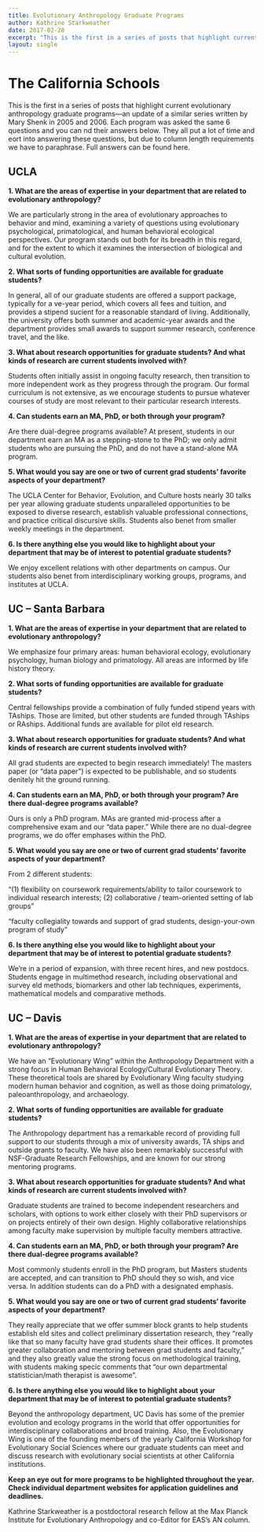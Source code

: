 ```yaml
---
title: Evolutionary Anthropology Graduate Programs
author: Kathrine Starkweather
date: 2017-02-28
excerpt: "This is the first in a series of posts that highlight current evolutionary anthropology graduate programs"
layout: single
---
```


# The California Schools

This is the first in a series of posts that highlight current evolutionary anthropology graduate programs—an update of a similar series written by Mary Shenk in 2005 and 2006. Each program was asked the same 6 questions and you can nd their answers below. They all put a lot of time and eort into answering these questions, but due to column length requirements we have to
paraphrase. Full answers can be found here.

## UCLA

**1. What are the areas of expertise in your department that are related to evolutionary anthropology?**

We are particularly strong in the area of evolutionary approaches to behavior and mind, examining a variety of questions using evolutionary psychological, primatological, and human behavioral ecological perspectives. Our program stands out both for its breadth in this regard, and for the extent to which it examines the intersection of biological and cultural evolution.

**2. What sorts of funding opportunities are available for graduate students?**

In general, all of our graduate students are offered a support package, typically for a ve-year period, which covers all fees and tuition, and provides a stipend sucient for a reasonable standard of living. Additionally, the university offers both summer and academic-year awards and the department provides small awards to support summer research, conference travel, and the like.

**3. What about research opportunities for graduate students? And what kinds of research are current students involved with?**

Students often initially assist in ongoing faculty research, then transition to more independent work as they progress through the program. Our formal curriculum is not extensive, as we encourage students to pursue whatever courses of study are most relevant to their particular research interests.

**4. Can students earn an MA, PhD, or both through your program?**

Are there dual-degree programs available? At present, students in our department earn an MA as a stepping-stone to the PhD; we only admit students who are pursuing the PhD, and do not have a stand-alone MA program.

**5. What would you say are one or two of current grad students’ favorite aspects of your department?**

The UCLA Center for Behavior, Evolution, and Culture hosts nearly 30 talks per year allowing graduate students unparalleled opportunities to be exposed to diverse research, establish valuable professional connections, and practice critical discursive skills. Students also benet from smaller weekly meetings in the department.

**6. Is there anything else you would like to highlight about your department that may be of interest to potential graduate students?**

We enjoy excellent relations with other departments on campus. Our students also benet from interdisciplinary working groups, programs, and institutes at UCLA.

## UC – Santa Barbara

**1. What are the areas of expertise in your department that are related to evolutionary anthropology?**

We emphasize four primary areas: human behavioral ecology, evolutionary psychology, human biology and primatology. All areas are informed by life history theory.

**2. What sorts of funding opportunities are available for graduate students?** 

Central fellowships provide a combination of fully funded stipend years with TAships. Those are limited, but other students are funded through TAships or RAships. Additional funds are available for pilot eld research.

**3. What about research opportunities for graduate students? And what kinds of research are current students involved with?**

All grad students are expected to begin research immediately! The masters paper (or “data paper”) is expected to be publishable, and so students denitely hit the ground running.

**4. Can students earn an MA, PhD, or both through your program? Are there dual-degree programs available?**

Ours is only a PhD program. MAs are granted mid-process after a comprehensive exam and our “data paper.” While there are no dual-degree programs, we do offer emphases within the PhD.

**5. What would you say are one or two of current grad students’ favorite aspects of your department?**

From 2 different students:

“(1) flexibility on coursework requirements/ability to tailor coursework to individual research interests; (2) collaborative / team-oriented setting of lab groups”

“faculty collegiality towards and support of grad students, design-your-own program of study”

**6. Is there anything else you would like to highlight about your department that may be of interest to potential graduate students?**

We’re in a period of expansion, with three recent hires, and new postdocs. Students engage in multimethod research, including observational and survey eld methods, biomarkers and other lab techniques, experiments, mathematical models and comparative methods.

## UC – Davis

**1. What are the areas of expertise in your department that are related to evolutionary anthropology?** 

We have an “Evolutionary Wing” within the Anthropology Department with a strong focus in Human Behavioral Ecology/Cultural Evolutionary Theory. These theoretical tools are shared by Evolutionary Wing faculty studying modern human behavior and cognition, as well as those doing primatology, paleoanthropology, and archaeology.

**2. What sorts of funding opportunities are available for graduate students?** 

The Anthropology department has a remarkable record of providing full support to our students through a mix of university awards, TA ships and outside grants to faculty. We have also been remarkably successful with NSF-Graduate Research Fellowships, and are known for our strong mentoring programs.

**3. What about research opportunities for graduate students? And what kinds of research are current students involved with?**

Graduate students are trained to become independent researchers and scholars, with options to work either closely with their PhD supervisors or on projects entirely of their own design. Highly collaborative relationships among faculty make supervision by multiple faculty members attractive.

**4. Can students earn an MA, PhD, or both through your program? Are there dual-degree programs available?**

Most commonly students enroll in the PhD program, but Masters students are accepted, and can transition to PhD should they so wish, and vice versa. In addition students can do a PhD with a
designated emphasis.

**5. What would you say are one or two of current grad students’ favorite aspects of your department?**

They really appreciate that we offer summer block grants to help students establish eld sites and collect preliminary dissertation research, they “really like that so many faculty have grad students share their offices. It promotes greater collaboration and mentoring between grad students and faculty,” and they also greatly value the strong focus on methodological training, with students making specic comments that “our own departmental statistician/math therapist is awesome”.

**6. Is there anything else you would like to highlight about your department that may be of interest to potential graduate students?**

Beyond the anthropology department, UC Davis has some of the premier evolution and ecology programs in the world that offer opportunities for interdisciplinary collaborations and broad training. Also, the Evolutionary Wing is one of the founding members of the yearly California Workshop for Evolutionary Social Sciences where our graduate students can meet and discuss research with evolutionary social scientists at other California institutions.

**Keep an eye out for more programs to be highlighted throughout the year. Check individual department websites for application guidelines and deadlines.**

Kathrine Starkweather is a postdoctoral research fellow at the Max Planck Institute for Evolutionary Anthropology and co-Editor for EAS’s AN column.